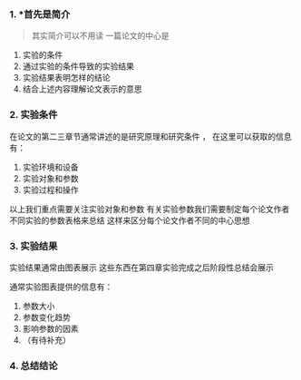 ### 1. *首先是简介
>其实简介可以不用读
一篇论文的中心是
1. 实验的条件
2. 通过实验的条件导致的实验结果 
3. 实验结果表明怎样的结论
4. 结合上述内容理解论文表示的意思 

### 2. 实验条件 

在论文的第二三章节通常讲述的是研究原理和研究条件 ， 在这里可以获取的信息有：
1. 实验环境和设备
2. 实验对象和参数
3. 实验过程和操作

以上我们重点需要关注实验对象和参数
有关实验参数我们需要制定每个论文作者不同实验的参数表格来总结
这样来区分每个论文作者不同的中心思想

### 3. 实验结果 
实验结果通常由图表展示 
这些东西在第四章实验完成之后阶段性总结会展示

通常实验图表提供的信息有：
1. 参数大小
2. 参数变化趋势
3. 影响参数的因素
4. （有待补充）

### 4. 总结结论 
